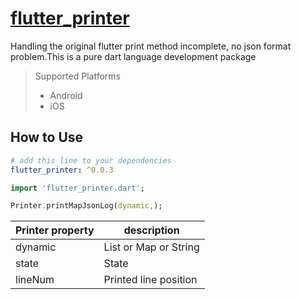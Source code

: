 # [flutter_printer](https://github.com/lisen87/flutter_printer.git)

Handling the original flutter print method incomplete, no json format problem.This is a pure dart language development package

> Supported  Platforms
> * Android
> * iOS

## How to Use

```yaml
# add this line to your dependencies
flutter_printer: ^0.0.3
```

```dart
import 'flutter_printer.dart';
```

```dart
Printer.printMapJsonLog(dynamic,);
```
Printer property | description
--------|------------
dynamic | List or Map or String
state | State
lineNum | Printed line position
